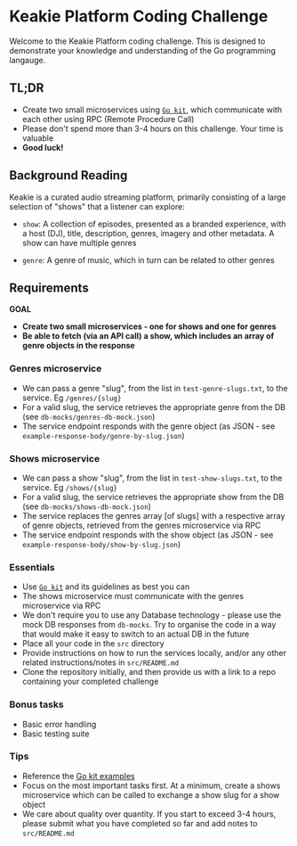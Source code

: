 # Keakie Platform Coding Challenge
Welcome to the Keakie Platform coding challenge. This is designed to demonstrate your knowledge and understanding of the Go programming langauge.

## TL;DR
- Create two small microservices using [`Go kit`](https://github.com/go-kit/kit), which communicate with each other using RPC (Remote Procedure Call)
- Please don't spend more than 3-4 hours on this challenge. Your time is valuable
- **Good luck!**

## Background Reading
Keakie is a curated audio streaming platform, primarily consisting of a large selection of "shows" that a listener can explore:

- `show`: A collection of episodes, presented as a branded experience, with a host (DJ), title, description, genres, imagery and other metadata. A show can have multiple genres

- `genre`: A genre of music, which in turn can be related to other genres

## Requirements

**GOAL**
- **Create two small microservices - one for shows and one for genres**
- **Be able to fetch (via an API call) a show, which includes an array of genre objects in the response**

### Genres microservice
- We can pass a genre "slug", from the list in `test-genre-slugs.txt`, to the service. Eg `/genres/{slug}`
- For a valid slug, the service retrieves the appropriate genre from the DB (see `db-mocks/genres-db-mock.json`)
- The service endpoint responds with the genre object (as JSON - see `example-response-body/genre-by-slug.json`)

### Shows microservice
- We can pass a show "slug", from the list in `test-show-slugs.txt`, to the service. Eg `/shows/{slug}`
- For a valid slug, the service retrieves the appropriate show from the DB (see `db-mocks/shows-db-mock.json`)
- The service replaces the genres array [of slugs] with a respective array of genre objects, retrieved from the genres microservice via RPC
- The service endpoint responds with the show object (as JSON - see `example-response-body/show-by-slug.json`)

### Essentials
- Use [`Go kit`](https://github.com/go-kit/kit) and its guidelines as best you can
- The shows microservice must communicate with the genres microservice via RPC
- We don't require you to use any Database technology - please use the mock DB responses from `db-mocks`. Try to organise the code in a way that would make it easy to switch to an actual DB in the future
- Place all your code in the `src` directory
- Provide instructions on how to run the services locally, and/or any other related instructions/notes in `src/README.md`
- Clone the repository initially, and then provide us with a link to a repo containing your completed challenge

### Bonus tasks
- Basic error handling
- Basic testing suite

### Tips
- Reference the [Go kit examples](https://github.com/go-kit/examples)
- Focus on the most important tasks first. At a minimum, create a shows microservice which can be called to exchange a show slug for a show object
- We care about quality over quantity. If you start to exceed 3-4 hours, please submit what you have completed so far and add notes to `src/README.md`
